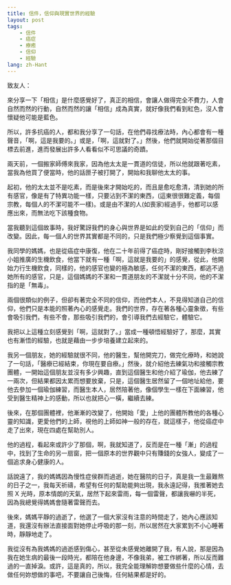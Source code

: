 ```yaml
---
title: 信件，信仰與現實世界的經驗
layout: post
tags:
    - 信件
    - 癌症
    - 療癒
    - 信仰
    - 經驗
lang: zh-Hant
---
```


致友人：

來分享一下「相信」是什麼感覺好了，真正的相信，會讓人做得完全不費力，人會自然而然的行動，自然而然的讓「相信」成為真實，就好像我們看到紅色，沒人會懷疑他可能是藍色。

所以，許多抗癌的人，都和我分享了一句話，在他們尋找療法時，內心都會有一種聲音，「啊，這是我要的。」或是，「啊，這就對了。」然後，他們就開始從著那個目標去前進，進而發展出許多人看看似不可思議的奇蹟。

兩天前，一個搬家師傅來我家，因為他太太是一貫道的信徒，所以他就跟著吃素，當我為他買了便當時，他的話匣子被打開了，開始和我聊他太太的事。

起初，他的太太並不是吃素，而是後來才開始吃的，而且是愈吃愈清，清到她的所有感官，像是有了特異功能一樣，只要沾到不潔的東西，(這東很很難定義，每個宗教，每個人的不潔可能不一樣)。或是由不潔的人(如喪家)經過手，他都可以感應出來，而無法吃下該種食物。

當我聽到這個故事時，我好驚訝我們的身心與世界是如此的受到自己的「信仰」而改變。因此，每一個人的世界其實都是不同的，只是我們極少察覺到這個事實。

我同學的媽媽，也是從癌症中康復，他在二十年前得了癌症時，剛好接觸到李秋涼小姐推廣的生機飲食，他當下就有一種「啊，這就是我要的」的感覺，從此，他開始力行生機飲食，同樣的，他的感官也變的極為敏感，任何不潔的東西，都逃不過她所有的感官，只是，這個媽媽的不潔和一貫道朋友的不潔就十分不同，他的不潔指的是「無毒」。

兩個很類似的例子，但卻有著完全不同的信仰，而他們本人，不見得知道自己的信仰，他們只是本能的照著內心的感覺走。我們的世界，存在著各種心靈象徵，有些會吸引我們，有些不會，那些吸引我們的，會引導我們去經驗它，體驗它。

我把以上這種立刻感覺到「啊，這就對了。」當成一種頓悟經驗好了，那麼，其實也有漸悟的經驗，也就是藉由一步步培養建立起來的。

我另一個朋友，她的經驗就很不同，他的醫生，幫他開完刀，做完化療時，和她說了一句話，「醫療已經結束，你現在要自療。」然後，就介紹他去練氣功和接觸宗教團體，一開始這個朋友並沒有多少興趣，直到這個醫生和他介紹了瑜伽，他去練了一兩次，但結果都因太累而想要放棄，只是，這個醫生居然留了一個地址給他，要他去參加一個瑜伽練習，而醫生本人，居然陪著他，像個學生一樣在下面練習，他受到醫生精神上的感動，所以也就把心一橫，繼續去練。

後來，在那個團體裡，他漸漸的改變了，他開始「愛」上他的團體所教他的各種心靈的知識，更愛他們的上師，視他的上師如神一般的存在，就這樣子，他從癌症中走了出來，現在四處在幫助別人。

他的過程，看起來或許少了那個，啊，我就知道了，反而是在一種「漸」的過程中，找到了生命的另一扇窗，把一個原本的世界觀中只有賺錢的女強人，變成了一個追求身心健康的人。

話說遠了，我的媽媽因為慢性症侯群而過逝，她在醫院的日子，真是我一生最難熬的日子之一，我每天祈禱，希望有任何的幫助能夠出現，我永遠記得，我推著她去照 X 光時，原本情朗的天氣，居然下起來雷雨，每一個雷聲，都讓我嚇的半死，因為我總覺得媽媽會隨著雷聲而去。

後來，媽媽平靜的過逝了，他選了一個大家沒有注意的時間走了，她內心應該知道，我還沒有辦法直接面對她停止呼吸的那一刻，所以居然在大家累到不小心睡著時，靜靜地走了。

我從沒有為我媽媽的過逝感到傷心，甚至從未感覺她離開了我，有人說，那是因為我在她生病的最後一段時光，都陪在他身邊，不像我弟，被工作綁著，所以反而難過的一直掉淚。或許，這是真的，所以，我完全能理解妳想要做些什麼的心情，去做任何妳想做的事吧，不要讓自己後悔，任何結果都是好的。
